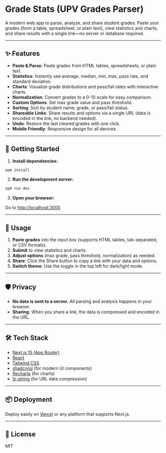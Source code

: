 # Grade Stats (UPV Grades Parser)

A modern web app to parse, analyze, and share student grades. Paste your grades (from a table, spreadsheet, or plain text), view statistics and charts, and share results with a single link—no server or database required.

---

## ✨ Features

- **Paste & Parse**: Paste grades from HTML tables, spreadsheets, or plain text.
- **Statistics**: Instantly see average, median, min, max, pass rate, and standard deviation.
- **Charts**: Visualize grade distributions and pass/fail rates with interactive charts.
- **Normalization**: Convert grades to a 0-10 scale for easy comparison.
- **Custom Options**: Set max grade value and pass threshold.
- **Sorting**: Sort by student name, grade, or pass/fail status.
- **Shareable Links**: Share results and options via a single URL (data is encoded in the link, no backend needed).
- **Undo**: Restore the last cleared grades with one click.
- **Mobile Friendly**: Responsive design for all devices.

---

## 🚀 Getting Started

1. **Install dependencies:**

```bash
npm install
```

2. **Run the development server:**

```bash
npm run dev
```

3. **Open your browser:**

Go to [http://localhost:3000](http://localhost:3000)

---

## 📝 Usage

1. **Paste grades** into the input box (supports HTML tables, tab-separated, or CSV formats).
2. **Submit** to view statistics and charts.
3. **Adjust options** (max grade, pass threshold, normalization) as needed.
4. **Share**: Click the Share button to copy a link with your data and options.
5. **Switch theme**: Use the toggle in the top left for dark/light mode.

---

## 🛡️ Privacy

- **No data is sent to a server.** All parsing and analysis happens in your browser.
- **Sharing**: When you share a link, the data is compressed and encoded in the URL.

---

## 🛠️ Tech Stack

- [Next.js 15 (App Router)](https://nextjs.org/)
- [React](https://react.dev/)
- [Tailwind CSS](https://tailwindcss.com/)
- [shadcn/ui](https://ui.shadcn.com/) (for modern UI components)
- [Recharts](https://recharts.org/) (for charts)
- [lz-string](https://github.com/pieroxy/lz-string) (for URL data compression)

---

## 📦 Deployment

Deploy easily on [Vercel](https://vercel.com/) or any platform that supports Next.js.

---

## 📄 License

MIT
